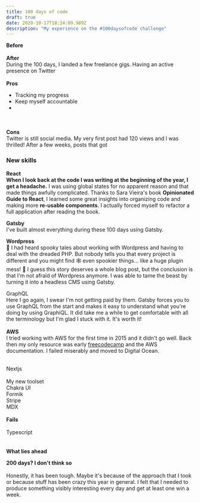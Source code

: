 ```yaml
---
title: 100 days of code
draft: true
date: 2020-10-17T18:24:09.989Z
description: "My experience on the #100daysofcode challenge"
---
```

**Before**\
\
**After**\
During the 100 days, I landed a few freelance gigs. Having an active presence on Twitter \
\
**Pros**

* Tracking my progress
* Keep myself accountable
*

\
\
**Cons**\
Twitter is still social media. My very first post had 120 views and I was thrilled! After a few weeks, posts that got 

### **New skills**

**React**\
**When I look back at the code I was writing at the beginning of the year, I get a headache.** I was using global states for no apparent reason and that made things awfully complicated. Thanks to Sara Vieira's book **Opinionated Guide to React**, I learned some great insights into organizing code and making more **re-usable components**. I actually forced myself to refactor a full application after reading the book.

**Gatsby**\
I've built almost everything during these 100 days using Gatsby. 

**Wordpress**\
🎃  I had heard spooky tales about working with Wordpress and having to deal with the dreaded PHP. But nobody tells you that every project is different and you might find 🕸  even spookier things... like a huge plugin mess! 👻  I guess this story deserves a whole blog post, but the conclusion is that I'm not afraid of Wordpress anymore. I was able to tame the beast by turning it into a headless CMS using Gatsby.

GraphQL\
Here I go again, I swear I'm not getting paid by them. Gatsby forces you to use GraphQL from the start and makes it easy to understand what you're doing by using GraphiQL. It did take me a while to get comfortable with all the terminology but I'm glad I stuck with it. It's worth it!\
\
**AWS**\
I tried working with AWS for the first time in 2015 and it didn't go well. Back then my only resource was early [freecodecamp](https://www.freecodecamp.org/) and the AWS documentation. I failed miserably and moved to Digital Ocean. 

\
Nextjs\
\
My new toolset\
Chakra UI\
Formik\
Stripe\
MDX\
\
**Fails**\
\
Typescript\
\
\
**What lies ahead**

**200 days? I don't think so**\
\
Honestly, it has been tough. Maybe it's because of the approach that I took or because stuff has been crazy this year in general. I felt that I needed to produce something visibly interesting every day and get at least one win a week.